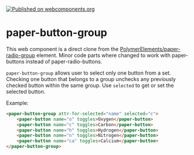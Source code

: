 [![Published on webcomponents.org](https://img.shields.io/badge/webcomponents.org-published-blue.svg)](https://www.webcomponents.org/element/Protoss78/paper-button-group)

# paper-button-group

This web component is a direct clone from the <a href="https://github.com/PolymerElements/paper-radio-group">PolymerElements/paper-radio-group</a> 
element. Minor code parts where changed to work with paper-buttons instead of
paper-radio-buttons.

`paper-button-group` allows user to select only one button from a set.
Checking one button that belongs to a group unchecks any
previously checked button within the same group. Use
`selected` to get or set the selected button.

Example:

<!---
```
<custom-element-demo>
  <template>
    <script src="../webcomponentsjs/webcomponents-lite.js"></script>
    <link rel="import" href="paper-button-group.html">
    <link rel="import" href="../paper-button/paper-button.html">
    <style>
        paper-button[toggles] {
            transition: background-color 0.3s;
        }

        paper-button[toggles][active] {
            color: white;
            background-color: var(--paper-green-500);
            --paper-button-flat-focus-color: var(--paper-green-50);
        }

        paper-button:hover {
            background: #eee;
        }
    </style>
    <next-code-block></next-code-block>
  </template>
</custom-element-demo>
```
-->
```html
<paper-button-group attr-for-selected="name" selected="c">
    <paper-button name="o" toggles>Oxygen</paper-button>
    <paper-button name="c" toggles>Carbon</paper-button>
    <paper-button name="h" toggles>Hydrogen</paper-button>
    <paper-button name="n" toggles>Nitrogen</paper-button>
    <paper-button name="ca" toggles>Calcium</paper-button>
</paper-button-group>
```
